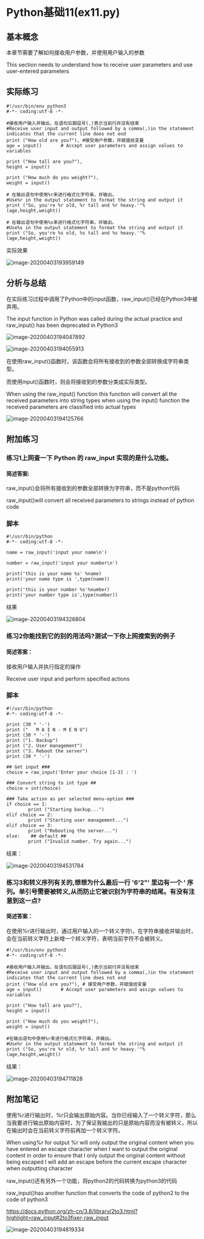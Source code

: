 # Python基础11(ex11.py)

## 基本概念

本章节需要了解如何接收用户参数，并使用用户输入的参数

This section needs to understand how to receive user parameters and use user-entered parameters

## 实际练习

```
#!/usr/bin/env python3
#-*- coding:utf-8 -*-

#接收用户输入并输出，在语句后跟逗号(,)表示当前行并没有结束
#Receive user input and output followed by a comma(,)in the statement indicates that the current line does not end
print ("How old are you?"), #接受用户参数，并赋值给变量
age = input()		# Accept user parameters and assign values to variables

print ("How tall are you?"),
height = input()

print ("How much do you weight?"),
weight = input()

# 在输出语句中使用%r来进行格式化字符串，并输出。
#Use%r in the output statement to format the string and output it
print ("So, you're %r old, %r tall and %r heavy.'"%(age,height,weight))

# 在输出语句中使用%s来进行格式化字符串，并输出。
#Use%s in the output statement to format the string and output it
print ("So, you're %s old, %s tall and %s heavy.'"%(age,height,weight))
```

实际效果

![image-20200403193959149](assets/image-20200403193959149.png)



## 分析与总结

在实际练习过程中调用了Python中的input函数，raw_input()已经在Python3中被弃用。

The input function in Python was called during the actual practice and raw_input() has been deprecated in Python3

![image-20200403194047892](assets/image-20200403194047892.png)

![image-20200403194055913](assets/image-20200403194055913.png)

在使用raw_input()函数时，该函数会将所有接收到的参数全部转换成字符串类型。

而使用input()函数时，则会将接收到的参数分类成实际类型。

When using the raw_input() function this function will convert all the received parameters into string types when using the input() function the received parameters are classified into actual types

![image-20200403194125766](assets/image-20200403194125766.png)

## 附加练习

### 练习1上网查一下 Python 的 raw_input 实现的是什么功能。

#### 简述答案:

raw_input()会将所有接收到的参数全部转换为字符串，而不是python代码

raw_input()will convert all received parameters to strings instead of python code

### 脚本

```
#!/usr/bin/python
#-*- coding:utf-8 -*-

name = raw_input('input your name\n')

number = raw_input('input your number\n')

print('this is your name %s' %name)
print('your name type is ',type(name))

print('this is your number %s'%number)
print('your number type is',type(number))

```

结果

![image-20200403194326804](assets/image-20200403194326804.png)



### 练习2你能找到它的别的用法吗?测试一下你上网搜索到的例子

#### 简述答案：

接收用户输入并执行指定的操作

Receive user input and perform specified actions

### 脚本

```
#!/usr/bin/python
#-*- coding:utf-8 -*-

print (30 * '-')
print ("   M A I N - M E N U")
print (30 * '-')
print ("1. Backup")
print ("2. User management")
print ("3. Reboot the server")
print (30 * '-')

## Get input ###
choice = raw_input('Enter your choice [1-3] : ')

### Convert string to int type ##
choice = int(choice)

### Take action as per selected menu-option ###
if choice == 1:
        print ("Starting backup...")
elif choice == 2:
        print ("Starting user management...")
elif choice == 3:
        print ("Rebooting the server...")
else:    ## default ##
        print ("Invalid number. Try again...")
```

结果：

![image-20200403194531784](assets/image-20200403194531784.png)



### 练习3和转义序列有关的,想想为什么最后一行 '6\'2"' 里边有一个 \' 序列。单引号需要被转义,从而防止它被识别为字符串的结尾。有没有注意到这一点?

#### 简述答案：

在使用%r进行输出时，通过用户输入的一个转义字符\，在字符串接收并输出时，会在当前转义字符上新增一个转义字符，表明当前字符不会被转义。

```
#!/usr/bin/env python3
#-*- coding:utf-8 -*-

#接收用户输入并输出，在语句后跟逗号(,)表示当前行并没有结束
#Receive user input and output followed by a comma(,)in the statement indicates that the current line does not end
print ("How old are you?"), # 接受用户参数，并赋值给变量
age = input()		# Accept user parameters and assign values to variables

print ("How tall are you?"),
height = input()

print ("How much do you weight?"),
weight = input()

#在输出语句中使用%r来进行格式化字符串，并输出。
#Use%r in the output statement to format the string and output it
print ("So, you're %r old, %r tall and %r heavy.'"%(age,height,weight))
```

结果：

![image-20200403194711828](assets/image-20200403194711828.png)



## 附加笔记

使用%r进行输出时，%r只会输出原始内容。当你已经输入了一个转义字符，那么当我要进行输出原始内容时，为了保证我输出的只是原始内容而没有被转义，所以在输出时会在当前转义字符前再加一个转义字符。

When using%r for output %r will only output the original content when you have entered an escape character when I want to output the original content in order to ensure that I only output the original content without being escaped I will add an escape before the current escape character when outputting character

raw_input()还有另外一个功能，将python2的代码转换为python3的代码

raw_input()has another function that converts the code of python2 to the code of python3

https://docs.python.org/zh-cn/3.8/library/2to3.html?highlight=raw_input#2to3fixer-raw_input

![image-20200403194819334](assets/image-20200403194819334-7872173.png)